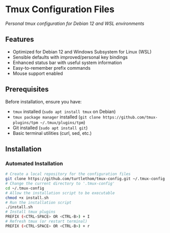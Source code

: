 # Tmux Configuration Files
*Personal tmux configuration for Debian 12 and WSL environments*

## Features

- Optimized for Debian 12 and Windows Subsystem for Linux (WSL)
- Sensible defaults with improved/personal key bindings
- Enhanced status bar with useful system information
- Easy-to-remember prefix commands
- Mouse support enabled

## Prerequisites

Before installation, ensure you have:

- `tmux` installed (`sudo apt install tmux` on Debian)
- `tmux package manager` installed (`git clone https://github.com/tmux-plugins/tpm ~/.tmux/plugins/tpm`)
- Git installed (`sudo apt install git`)
- Basic terminal utilities (curl, sed, etc.)

## Installation

### Automated Installation

```bash
# Create a local repository for the configuration files
git clone https://github.com/turtlethom/tmux-config.git ~/.tmux-config
# Change the current directory to '.tmux-config'
cd ~/.tmux-config
# Allow the installation script to be executable
chmod +x install.sh
# Run the installation script
./install.sh
# Install tmux plugins
PREFIX (<CTRL-SPACE> OR <CTRL-B>) + I
# Refresh tmux (or restart terminal)
PREFIX (<CTRL-SPACE> OR <CTRL-B>) + r
```
